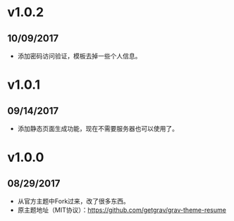 # v1.0.2
## 10/09/2017

* 添加密码访问验证，模板去掉一些个人信息。

# v1.0.1
## 09/14/2017

* 添加静态页面生成功能，现在不需要服务器也可以使用了。

# v1.0.0
## 08/29/2017

* 从官方主题中Fork过来，改了很多东西。
* 原主题地址（MIT协议）：https://github.com/getgrav/grav-theme-resume